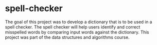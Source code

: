 # spell-checker
The goal of this project was to develop a dictionary that is to be used in a spell checker. The spell checker will help users identify and correct misspelled words by comparing input words against the dictionary.
This project was part of the data structures and algorithms course. 
